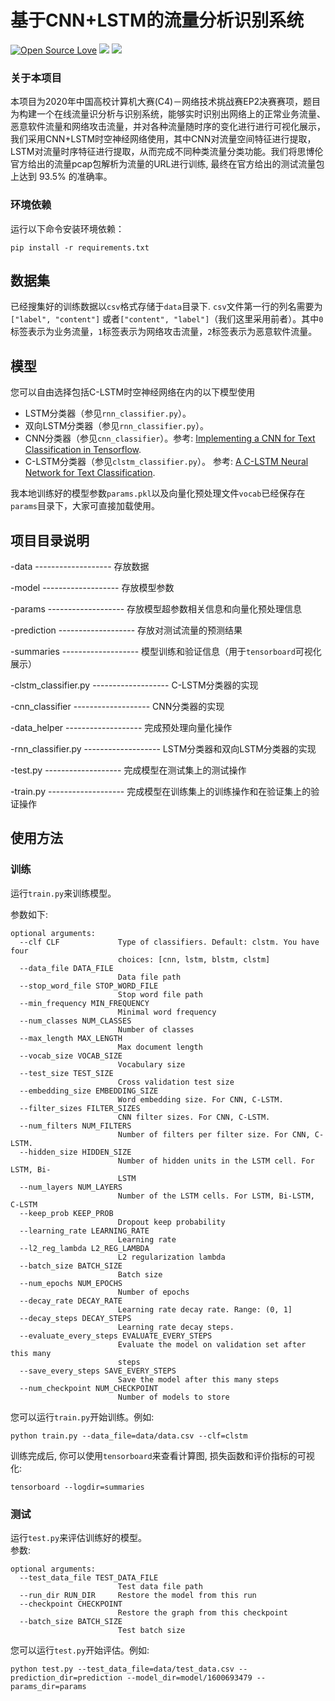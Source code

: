 <!--
 * @Descripttion: 
 * @Version: 1.0
 * @Author: ZhangHongYu
 * @Date: 2022-07-04 17:31:00
 * @LastEditors: ZhangHongYu
 * @LastEditTime: 2022-07-04 17:31:00
-->
<!--
 * @Descripttion: 
 * @Version: 1.0
 * @Author: ZhangHongYu
 * @Date: 2022-07-03 20:27:59
 * @LastEditors: ZhangHongYu
 * @LastEditTime: 2022-07-04 17:04:43
-->
# 基于CNN+LSTM的流量分析识别系统

[![Open Source Love](https://badges.frapsoft.com/os/v2/open-source.svg?v=103)](https://github.com/orion-orion/CNN-LSTM-Flow-Analysis)
[![](https://img.shields.io/github/license/orion-orion/CNN-LSTM-Flow-Analysis)](https://github.com/orion-orion/CNN-LSTM-Flow-Analysis/blob/master/LICENSE)
[![](https://img.shields.io/github/stars/orion-orion/CNN-LSTM-Flow-Analysis?style=social)](https://github.com/orion-orion/CNN-LSTM-Flow-Analysis)


### 关于本项目
本项目为2020年中国高校计算机大赛(C4)－网络技术挑战赛EP2决赛赛项，题目为构建一个在线流量识分析与识别系统，能够实时识别出网络上的正常业务流量、恶意软件流量和网络攻击流量，并对各种流量随时序的变化进行进行可视化展示，我们采用CNN+LSTM时空神经网络使用，其中CNN对流量空间特征进行提取，LSTM对流量时序特征进行提取，从而完成不同种类流量分类功能。我们将思博伦官方给出的流量pcap包解析为流量的URL进行训练, 最终在官方给出的测试流量包上达到 93.5% 的准确率。

### 环境依赖
运行以下命令安装环境依赖：
```
pip install -r requirements.txt
```

## 数据集
已经搜集好的训练数据以`csv`格式存储于`data`目录下. `csv`文件第一行的列名需要为`["label", "content"]` 或者`["content", "label"]`（我们这里采用前者）。其中`0`标签表示为业务流量，`1`标签表示为网络攻击流量，`2`标签表示为恶意软件流量。

## 模型

您可以自由选择包括C-LSTM时空神经网络在内的以下模型使用
- LSTM分类器（参见`rnn_classifier.py`）。
- 双向LSTM分类器（参见`rnn_classifier.py`）。
- CNN分类器（参见`cnn_classifier`）。参考: [Implementing a CNN for Text Classification in Tensorflow](http://www.wildml.com/2015/12/implementing-a-cnn-for-text-classification-in-tensorflow/).
- C-LSTM分类器（参见`clstm_classifier.py`）。 参考: [A C-LSTM Neural Network for Text Classification](https://arxiv.org/abs/1511.08630).

我本地训练好的模型参数`params.pkl`以及向量化预处理文件`vocab`已经保存在`params`目录下，大家可直接加载使用。

## 项目目录说明

-data ------------------- 存放数据

-model ------------------- 存放模型参数

-params ------------------- 存放模型超参数相关信息和向量化预处理信息

-prediction ------------------- 存放对测试流量的预测结果

-summaries ------------------- 模型训练和验证信息（用于`tensorboard`可视化展示）

-clstm_classifier.py ------------------- C-LSTM分类器的实现

-cnn_classifier ------------------- CNN分类器的实现

-data_helper  ------------------- 完成预处理向量化操作

-rnn_classifier.py ------------------- LSTM分类器和双向LSTM分类器的实现

-test.py ------------------- 完成模型在测试集上的测试操作

-train.py ------------------- 完成模型在训练集上的训练操作和在验证集上的验证操作

## 使用方法
### 训练

运行`train.py`来训练模型。

参数如下:
```
optional arguments:
  --clf CLF             Type of classifiers. Default: clstm. You have four
                        choices: [cnn, lstm, blstm, clstm]
  --data_file DATA_FILE
                        Data file path
  --stop_word_file STOP_WORD_FILE
                        Stop word file path
  --min_frequency MIN_FREQUENCY
                        Minimal word frequency
  --num_classes NUM_CLASSES
                        Number of classes
  --max_length MAX_LENGTH
                        Max document length
  --vocab_size VOCAB_SIZE
                        Vocabulary size
  --test_size TEST_SIZE
                        Cross validation test size
  --embedding_size EMBEDDING_SIZE
                        Word embedding size. For CNN, C-LSTM.
  --filter_sizes FILTER_SIZES
                        CNN filter sizes. For CNN, C-LSTM.
  --num_filters NUM_FILTERS
                        Number of filters per filter size. For CNN, C-LSTM.
  --hidden_size HIDDEN_SIZE
                        Number of hidden units in the LSTM cell. For LSTM, Bi-
                        LSTM
  --num_layers NUM_LAYERS
                        Number of the LSTM cells. For LSTM, Bi-LSTM, C-LSTM
  --keep_prob KEEP_PROB
                        Dropout keep probability
  --learning_rate LEARNING_RATE
                        Learning rate
  --l2_reg_lambda L2_REG_LAMBDA
                        L2 regularization lambda
  --batch_size BATCH_SIZE
                        Batch size
  --num_epochs NUM_EPOCHS
                        Number of epochs
  --decay_rate DECAY_RATE
                        Learning rate decay rate. Range: (0, 1]
  --decay_steps DECAY_STEPS
                        Learning rate decay steps.
  --evaluate_every_steps EVALUATE_EVERY_STEPS
                        Evaluate the model on validation set after this many
                        steps
  --save_every_steps SAVE_EVERY_STEPS
                        Save the model after this many steps
  --num_checkpoint NUM_CHECKPOINT
                        Number of models to store
```
您可以运行`train.py`开始训练。例如:
```
python train.py --data_file=data/data.csv --clf=clstm
```

训练完成后, 你可以使用`tensorboard`来查看计算图, 损失函数和评价指标的可视化:  

```
tensorboard --logdir=summaries
```

### 测试
运行`test.py`来评估训练好的模型。  
参数: 
```
optional arguments:
  --test_data_file TEST_DATA_FILE
                        Test data file path
  --run_dir RUN_DIR     Restore the model from this run
  --checkpoint CHECKPOINT
                        Restore the graph from this checkpoint
  --batch_size BATCH_SIZE
                        Test batch size
```
您可以运行`test.py`开始评估。例如:
```
python test.py --test_data_file=data/test_data.csv --prediction_dir=prediction --model_dir=model/1600693479 --params_dir=params
```
